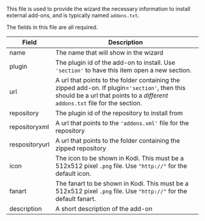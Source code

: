 This file is used to provide the wizard the necessary information to install external add-ons, and is typically named `addons.txt`.

The fields in this file are all required.

| Field | Description |
| ----- | ----------- |
| name  | The name that will show in the wizard |
| plugin | The plugin id of the add-on to install. Use `'section'` to have this item open a new section. |
| url | A url that points to the folder containing the zipped add-on. If plugin=`'section'`, then this should be a url that points to a *different* `addons.txt` file for the section. |
| repository | The plugin id of the repository to install from |
| repositoryxml | A url that points to the `'addons.xml'` file for the repository |
| respositoryurl | A url that points to the folder containing the zipped repository |
| icon | The icon to be shown in Kodi. This must be a 512x512 pixel `.png` file. Use `"http://"` for the default icon. |
| fanart | The fanart to be shown in Kodi. This must be a 512x512 pixel `.png` file. Use `"http://"` for the default fanart. | adult | Whether this add-on is an adult add-on. Must be either 'yes' or 'no'.
| description | A short description of the add-on |